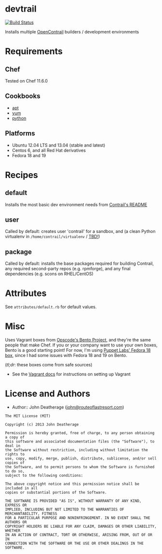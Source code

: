 # devtrail

[![Build Status](https://secure.travis-ci.org/routelastresort/cookbook-devtrail.png)](http://travis-ci.org/routelastresort/cookbook-devtrail)

Installs multiple [OpenContrail](http://opencontrail.org) builders / development environments

# Requirements

## Chef

Tested on Chef 11.6.0

## Cookbooks

- [apt](http://community.opscode.com/cookbooks/apt)
- [yum](http://community.opscode.com/cookbooks/yum)
- [python](http://community.opscode.com/cookbooks/python)

## Platforms

- Ubuntu 12.04 LTS and 13.04 (stable and latest)
- Centos 6, and all Red Hat derivatives
- Fedora 18 and 19

# Recipes

## default

Installs the most basic dev environment needs from [Contrail's README](http://juniper.github.io/contrail-vnc/README.html)

## user

Called by default: creates user 'contrail' for a sandbox, and (a clean Python virtualenv in `/home/contrail/virtualenv` / [TBD!](docs/TODO.md))

## package

Called by default: installs the base packages required for building Contrail, any required second-party repos (e.g. rpmforge), and any final dependencies (e.g. scons on RHEL/CentOS)

# Attributes

See `attributes/default.rb` for default values.

# Misc

Uses Vagrant boxes from [Opscode's Bento Project](https://github.com/opscode/bento), and they're the same people that make Chef.  If you or your company want to use your own boxes, Bento is a good starting point!  For now, I'm using [Puppet Labs' Fedora 18 box](http://puppet-vagrant-boxes.puppetlabs.com/), since I had some issues with Fedora 18 and 19 on Bento.

(*tl;dr*: these boxes come from safe sources)

- See the [Vagrant docs](docs/VAGRANT.md) for instructions on setting up Vagrant

# License and Authors

- Author:: John Deatherage (john@routeoflastresort.com)

```text
The MIT License (MIT)

Copyright (c) 2013 John Deatherage

Permission is hereby granted, free of charge, to any person obtaining a copy of
this software and associated documentation files (the "Software"), to deal in
the Software without restriction, including without limitation the rights to
use, copy, modify, merge, publish, distribute, sublicense, and/or sell copies of
the Software, and to permit persons to whom the Software is furnished to do so,
subject to the following conditions:

The above copyright notice and this permission notice shall be included in all
copies or substantial portions of the Software.

THE SOFTWARE IS PROVIDED "AS IS", WITHOUT WARRANTY OF ANY KIND, EXPRESS OR
IMPLIED, INCLUDING BUT NOT LIMITED TO THE WARRANTIES OF MERCHANTABILITY, FITNESS
FOR A PARTICULAR PURPOSE AND NONINFRINGEMENT. IN NO EVENT SHALL THE AUTHORS OR
COPYRIGHT HOLDERS BE LIABLE FOR ANY CLAIM, DAMAGES OR OTHER LIABILITY, WHETHER
IN AN ACTION OF CONTRACT, TORT OR OTHERWISE, ARISING FROM, OUT OF OR IN
CONNECTION WITH THE SOFTWARE OR THE USE OR OTHER DEALINGS IN THE SOFTWARE.
```
